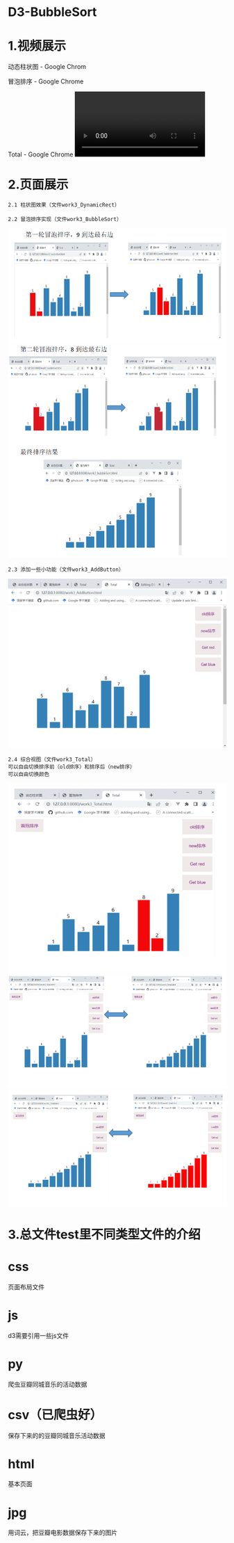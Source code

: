 # D3-BubbleSort


# 1.视频展示
动态柱状图 - Google Chrom

冒泡排序 - Google Chrome

Total - Google Chrome
![mp4_download](https://github.com/yuanbozhou/D3-Interaction/blob/master/%E7%A8%8B%E5%BA%8F%E6%BC%94%E7%A4%BA%E8%A7%86%E9%A2%91.mp4)

# 2.页面展示
    2.1 柱状图效果（文件work3_DynamicRect）
            
    2.2 冒泡排序实现（文件work3_BubbleSort）

![image](界面展示2.PNG)
    ![image](界面展示3.PNG)

    2.3 添加一些小功能（文件work3_AddButton）
![image](界面展示7.PNG)


    2.4 综合视图（文件work3_Total）
    可以自由切换排序前（old排序）和排序后（new排序）
    可以自由切换颜色
![image](界面展示4.PNG)
![image](界面展示5.PNG)
![image](界面展示6.PNG)


# 3.总文件test里不同类型文件的介绍
# css
页面布局文件
# js
d3需要引用一些js文件
# py
爬虫豆瓣同城音乐的活动数据
# csv（已爬虫好）
保存下来的的豆瓣同城音乐活动数据
# html
基本页面
# jpg
用词云，把豆瓣电影数据保存下来的图片
